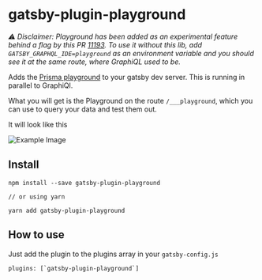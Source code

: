 # gatsby-plugin-playground

*⚠️ Disclaimer: Playground has been added as an experimental feature behind a flag by this PR [11193](https://github.com/gatsbyjs/gatsby/pull/11193). To use it without this lib, add `GATSBY_GRAPHQL_IDE=playground` as an environment variable and you should see it at the same route, where GraphiQL used to be.* 

Adds the [Prisma playground](https://github.com/prisma/graphql-playground) to your gatsby dev server. This is running in parallel to GraphiQl.

What you will get is the Playground on the route `/___playground`, which you can use to query your data and test them out.

It will look like this

![Example Image](https://user-images.githubusercontent.com/1507057/51409977-9494c200-1b63-11e9-8150-5ee43cb6cf1a.png)

## Install

```
npm install --save gatsby-plugin-playground

// or using yarn

yarn add gatsby-plugin-playground
```

## How to use

Just add the plugin to the plugins array in your `gatsby-config.js`

```
plugins: [`gatsby-plugin-playground`]
```
